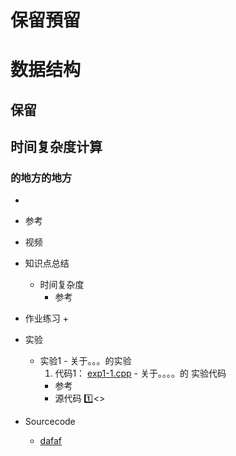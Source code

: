 # 保留預留


# 数据结构


## 保留

## 时间复杂度计算

### 的地方的地方
   *
   * 参考
   * 视频
   * 知识点总结
      + 时间复杂度
        - 参考
           
   * 作业练习
      +
   * 实验
      + 实验1 - 关于。。。的实验
         1. 代码1： [exp1-1.cpp](./04_Practice/Test_20200302/05_SourceCode/exp1-1.cpp) - 关于。。。。的 实验代码<br>
         - 参考
         - 源代码
           :one:[]()<>   
   * Sourcecode
      + [dafaf](dfaf)<br>
